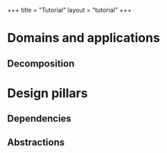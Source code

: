 +++
title = "Tutorial"
layout = "tutorial"
+++

# Domains and applications

## Decomposition

# Design pillars

## Dependencies

## Abstractions
